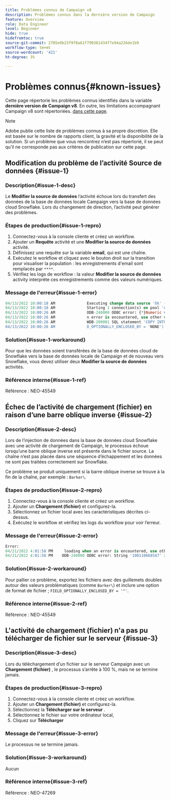 ```yaml
---
title: Problèmes connus de Campaign v8
description: Problèmes connus dans la dernière version de Campaign
feature: Overview
role: Data Engineer
level: Beginner
hide: true
hidefromtoc: true
source-git-commit: 2705e9b23f9f8a61f799381434f7e94a226de1b9
workflow-type: tm+mt
source-wordcount: '421'
ht-degree: 3%

---
```


# Problèmes connus{#known-issues}

Cette page répertorie les problèmes connus identifiés dans la variable **dernière version de Campaign v8**. En outre, les limitations accompagnant Campaign v8 sont répertoriées. [dans cette page](known-limitations.md).


>[!NOTE]
>
>Adobe publie cette liste de problèmes connus à sa propre discrétion. Elle est basée sur le nombre de rapports client, la gravité et la disponibilité de la solution. Si un problème que vous rencontrez n’est pas répertorié, il se peut qu’il ne corresponde pas aux critères de publication sur cette page.

## Modification du problème de l’activité Source de données {#issue-1}

### Description{#issue-1-desc}

Le **Modifier la source de données** l’activité échoue lors du transfert des données de la base de données locale Campaign vers la base de données cloud Snowflake. Lors du changement de direction, l’activité peut générer des problèmes.

### Étapes de production{#issue-1-repro}

1. Connectez-vous à la console cliente et créez un workflow.
1. Ajouter un **Requête** activité et une **Modifier la source de données** activité.
1. Définissez une requête sur la variable **email**, qui est une chaîne.
1. Exécutez le workflow et cliquez avec le bouton droit sur la transition pour visualiser la population : les enregistrements d&#39;email sont remplacés par `****`.
1. Vérifiez les logs de workflow : la valeur **Modifier la source de données** activity interprète ces enregistrements comme des valeurs numériques.

### Message de l&#39;erreur{#issue-1-error}

```sql
04/13/2022 10:00:18 AM              Executing change data source 'Ok' (step 'Change Data Source')
04/13/2022 10:00:18 AM              Starting 1 connection(s) on pool 'nms:extAccount:ffda tractorsupply_mkt_stage8' (Snowflake, server='adobe-acc_tractorsupply_us_west_2_aws.snowflakecomputing.com', login='tractorsupply_stage8_MKT:tractorsupply_stage8')
04/13/2022 10:00:26 AM              ODB-240000 ODBC error: {*}Numeric value '{*}******{*}{{*}}' is not recognized\{*}   File 'wkf1285541_13_1_0_47504750#458318uploadPart0.chunk.gz', line 1, character 10140   Row 279, column "WKF1285541_13_1_0"["BICUST_ID":1]   If you would like to continue loading when a
04/13/2022 10:00:26 AM              n error is encountered, use other values such as 'SKIP_FILE' or 'CONTINUE' for the ON_ERROR option. For more information on loading options, please run 'info loading_data' in a SQL client. SQLState: 22018
04/13/2022 10:00:26 AM              WDB-200001 SQL statement 'COPY INTO wkf1285541_13_1_0 (SACTIVE, SADDRESS1, SADDRESS2, BICUST_ID, SEMAIL) FROM ( SELECT $1, $2, $3, $4, $5 FROM $$@BULK_wkf1285541_13_1_0$$) FILE_FORMAT = ( TYPE = CSV RECORD_DELIMITER = '\x02' FIELD_DELIMITER = '\x01' FIEL
04/13/2022 10:00:26 AM              D_OPTIONALLY_ENCLOSED_BY = 'NONE') ON_ERROR = ABORT_STATEMENT PURGE = TRUE' could not be executed.
```

### Solution{#issue-1-workaround}

Pour que les données soient transférées de la base de données cloud de Snowflake vers la base de données locale de Campaign et de nouveau vers Snowflake, vous devez utiliser deux **Modifier la source de données** activités.

### Référence interne{#issue-1-ref}

Référence : NEO-45549



## Échec de l’activité de chargement (fichier) en raison d’une barre oblique inverse {#issue-2}

### Description{#issue-2-desc}

Lors de l’injection de données dans la base de données cloud Snowflake avec une activité de chargement de Campaign, le processus échoue lorsqu’une barre oblique inverse est présente dans le fichier source. La chaîne n’est pas placée dans une séquence d’échappement et les données ne sont pas traitées correctement sur Snowflake.

Ce problème se produit uniquement si la barre oblique inverse se trouve à la fin de la chaîne, par exemple : `Barker\`.


### Étapes de production{#issue-2-repro}

1. Connectez-vous à la console cliente et créez un workflow.
1. Ajouter un **Chargement (fichier)** et configurez-la.
1. Sélectionnez un fichier local avec les caractéristiques décrites ci-dessus.
1. Exécutez le workflow et vérifiez les logs du workflow pour voir l’erreur.


### Message de l&#39;erreur{#issue-2-error}

```sql
Error:
04/21/2022 4:01:58 PM     loading when an error is encountered, use other values such as 'SKIP_FILE' or 'CONTINUE' for the ON_ERROR option. For more information on loading options, please run 'info loading_data' in a SQL client. SQLState: 22000
04/21/2022 4:01:58 PM    ODB-240000 ODBC error: String '100110668547' is too long and would be truncated   File 'wkf1656797_21_1_3057430574#458516uploadPart0.chunk.gz', line 1, character 0   Row 90058, column "WKF1656797_21_1"["SCARRIER_ROUTE":13]   If you would like to continue
```

### Solution{#issue-2-workaround}

Pour pallier ce problème, exportez les fichiers avec des guillemets doubles autour des valeurs problématiques (comme `Barker\`) et inclure une option de format de fichier ; `FIELD_OPTIONALLY_ENCLOSED_BY = '"'`.

### Référence interne{#issue-2-ref}

Référence : NEO-45549


## L&#39;activité de chargement (fichier) n&#39;a pas pu télécharger de fichier sur le serveur {#issue-3}

### Description{#issue-3-desc}

Lors du téléchargement d’un fichier sur le serveur Campaign avec un **Chargement (fichier)** , le processus s’arrête à 100 %, mais ne se termine jamais.

### Étapes de production{#issue-3-repro}

1. Connectez-vous à la console cliente et créez un workflow.
1. Ajouter un **Chargement (fichier)** et configurez-la.
1. Sélectionnez la **Télécharger sur le serveur** .
1. Sélectionnez le fichier sur votre ordinateur local,
1. Cliquez sur **Télécharger**


### Message de l&#39;erreur{#issue-3-error}

Le processus ne se termine jamais.

### Solution{#issue-3-workaround}

Aucun

### Référence interne{#issue-3-ref}

Référence : NEO-47269